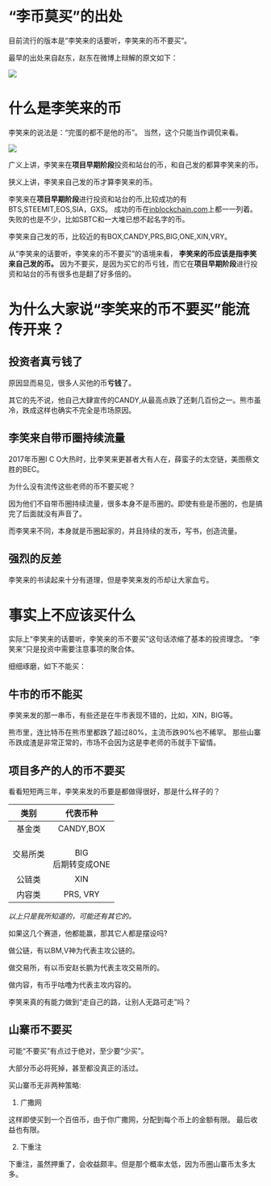 # “李币莫买”的出处

目前流行的版本是“李笑来的话要听，李笑来的币不要买”。

最早的出处来自赵东，赵东在微博上辩解的原文如下：

![](https://raw.githubusercontent.com/gdkr100/Writing_Public/master/pictures/libimomai.jpg)

# 什么是李笑来的币

李笑来的说法是：“完蛋的都不是他的币”。
当然，这个只能当作调侃来看。

![](https://raw.githubusercontent.com/gdkr100/Writing_Public/master/pictures/LiXiaoLaiDeBi.jpg)

广义上讲，李笑来在**项目早期阶段**投资和站台的币，和自己发的都算李笑来的币。

狭义上讲，李笑来自己发的币才算李笑来的币。

李笑来在**项目早期阶段**进行投资和站台的币,比较成功的有BTS,STEEMIT,EOS,SIA，GXS。
成功的币在[inblockchain.com](http://www.inblockchain.com/)上都一一列着。
失败的也是不少，比如SBTC和一大堆已想不起名字的币。

李笑来自己发的币，比较近的有BOX,CANDY,PRS,BIG,ONE,XIN,VRY。

从“李笑来的话要听，李笑来的币不要买”的语境来看，
**李笑来的币应该是指李笑来自己发的币。**
因为不要买，是因为买它的币亏钱，而它在**项目早期阶段**进行投资和站台的币有很多也是翻了好多倍的。

# 为什么大家说“李笑来的币不要买”能流传开来？

## 投资者真亏钱了

原因显而易见，很多人买他的币**亏钱**了。

其它的先不说，他自己大肆宣传的CANDY,从最高点跌了还剩几百份之一。熊市虽冷，跌成这样也确实不完全是市场原因。

## 李笑来自带币圈持续流量

2017年币圈I C O大热时，比李笑来更甚者大有人在，薛蛮子的太空链，美图蔡文胜的BEC。

为什么没有流传这些老师的币不要买呢？

因为他们不自带币圈持续流量，很多本身不是币圈的。即使有些是币圈的，也是搞完了后面就没有声音了。

而李笑来不同，本身就是币圈起家的，并且持续的发币，写书，创造流量。

## 强烈的反差

李笑来的书读起来十分有道理，但是李笑来发的币却让大家血亏。

# 事实上不应该买什么

实际上“李笑来的话要听，李笑来的币不要买”这句话浓缩了基本的投资理念。
“李笑来”只是投资中需要注意事项的聚合体。

细细琢磨，如下不能买：

## 牛市的币不能买

李笑来发的那一串币，有些还是在牛市表现不错的，比如，XIN，BIG等。

熊市里，连比特币在熊市里都跌了超过80%，主流币跌90%也不稀罕。
那些山寨币跌成渣是非常正常的，市场不会因为这是李老师的币就手下留情。

## 项目多产的人的币不要买

看看短短两三年，李笑来发的币要是都做得很好，那是什么样子的？

类别 | 代表币种
:--: | :--:
基金类 | CANDY,BOX
交易所类 | <br>BIG<br>后期转变成ONE
公链类 | XIN
内容类 | PRS, VRY

*以上只是我所知道的，可能还有其它的。*

如果这几个赛道，他都能赢，那其它人都是摆设吗?

做公链，有以BM,V神为代表主攻公链的。

做交易所，有以币安赵长鹏为代表主攻交易所的。

做内容，有币乎咕噜为代表主攻内容的。

李笑来真的有能力做到“走自己的路，让别人无路可走”吗？

## 山寨币不要买

可能“不要买”有点过于绝对，至少要“少买”。

大部分币必将死掉，甚至都没真正的活过。

买山寨币无非两种策略:

1. 广撒网

这样即使买到一个百倍币，由于你广撒网，分配到每个币上的金额有限。
最后收益也有限。

2. 下重注

下重注，虽然押重了，会收益颇丰。但是那个概率太低，因为币圈山寨币太多太多。












